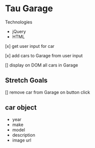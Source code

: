 Tau Garage
==========

Technologies
* jQuery
* HTML

[x] get user input for car

[x] add cars to Garage from user input

[] display on DOM all cars in Garage

Stretch Goals
-------------

[] remove car from Garage on button click

car object
----------

* year
* make
* model
* description
* image url
